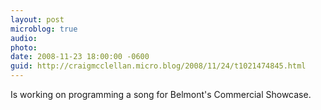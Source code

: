 ```yaml
---
layout: post
microblog: true
audio: 
photo: 
date: 2008-11-23 18:00:00 -0600
guid: http://craigmcclellan.micro.blog/2008/11/24/t1021474845.html
---
```

Is working on programming a song for Belmont's Commercial Showcase.
